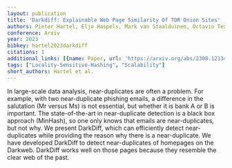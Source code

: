 ```yaml
---
layout: publication
title: 'Darkdiff: Explainable Web Page Similarity Of TOR Onion Sites'
authors: Pieter Hartel, Eljo Haspels, Mark van Staalduinen, Octavio Texeira
conference: Arxiv
year: 2023
bibkey: hartel2023darkdiff
citations: 1
additional_links: [{name: Paper, url: 'https://arxiv.org/abs/2308.12134'}]
tags: ["Locality-Sensitive-Hashing", "Scalability"]
short_authors: Hartel et al.
---
```

In large-scale data analysis, near-duplicates are often a problem. For
example, with two near-duplicate phishing emails, a difference in the
salutation (Mr versus Ms) is not essential, but whether it is bank A or B is
important. The state-of-the-art in near-duplicate detection is a black box
approach (MinHash), so one only knows that emails are near-duplicates, but not
why. We present DarkDiff, which can efficiently detect near-duplicates while
providing the reason why there is a near-duplicate. We have developed DarkDiff
to detect near-duplicates of homepages on the Darkweb. DarkDiff works well on
those pages because they resemble the clear web of the past.